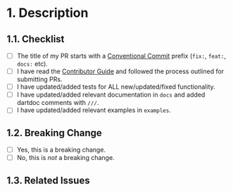 # 1. Description

<!-- Provide a description of what this PR is doing.
If you're modifying existing behavior, describe the existing behavior, how this PR is changing it,
and what motivated the change. If this is a breaking change, specify explicitly which APIs have been
changed. -->

## 1.1. Checklist

<!-- Before you create this PR confirm that it meets all requirements listed below by checking the
relevant checkboxes (`[x]`). This will ensure a smooth and quick review process. -->

- [ ] The title of my PR starts with a [Conventional Commit] prefix (`fix:`, `feat:`, `docs:` etc).
- [ ] I have read the [Contributor Guide] and followed the process outlined for submitting PRs.
- [ ] I have updated/added tests for ALL new/updated/fixed functionality.
- [ ] I have updated/added relevant documentation in `docs` and added dartdoc comments with `///`.
- [ ] I have updated/added relevant examples in `examples`.

## 1.2. Breaking Change

<!-- Does your PR require users to manually update their apps to accommodate your change?

If the PR is a breaking change this should be indicated with suffix "!"  (for example, `feat!:`, `fix!:`). See [Conventional Commit] for details.
-->

- [ ] Yes, this is a breaking change.
- [ ] No, this is _not_ a breaking change.

## 1.3. Related Issues

<!-- Provide a list of issues related to this PR from the [issue database].
Indicate which of these issues are resolved or fixed by this PR, i.e. Fixes #xxxx* !-->

<!-- Links -->

[issue database]: https://github.com/myConsciousness/freezer/issues
[contributor guide]: https://github.com/myConsciousness/freezer/blob/main/CONTRIBUTING.md
[style guide]: https://github.com/myConsciousness/freezer/blob/main/STYLEGUIDE.md
[conventional commit]: https://conventionalcommits.org
